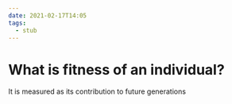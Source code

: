 ```yaml
---
date: 2021-02-17T14:05
tags: 
  - stub
---
```


# What is fitness of an individual?

It is measured as its contribution to future generations
